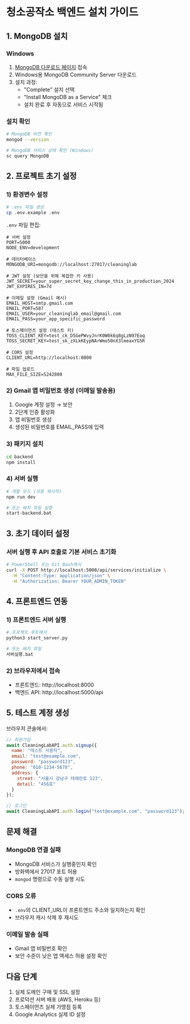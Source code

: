 # 청소공작소 백엔드 설치 가이드

## 1. MongoDB 설치

### Windows
1. [MongoDB 다운로드 페이지](https://www.mongodb.com/try/download/community) 접속
2. Windows용 MongoDB Community Server 다운로드
3. 설치 과정:
   - "Complete" 설치 선택
   - "Install MongoDB as a Service" 체크
   - 설치 완료 후 자동으로 서비스 시작됨

### 설치 확인
```bash
# MongoDB 버전 확인
mongod --version

# MongoDB 서비스 상태 확인 (Windows)
sc query MongoDB
```

## 2. 프로젝트 초기 설정

### 1) 환경변수 설정
```bash
# .env 파일 생성
cp .env.example .env
```

`.env` 파일 편집:
```env
# 서버 설정
PORT=5000
NODE_ENV=development

# 데이터베이스
MONGODB_URI=mongodb://localhost:27017/cleaninglab

# JWT 설정 (보안을 위해 복잡한 키 사용)
JWT_SECRET=your_super_secret_key_change_this_in_production_2024
JWT_EXPIRES_IN=7d

# 이메일 설정 (Gmail 예시)
EMAIL_HOST=smtp.gmail.com
EMAIL_PORT=587
EMAIL_USER=your_cleaninglab_email@gmail.com
EMAIL_PASS=your_app_specific_password

# 토스페이먼츠 설정 (테스트 키)
TOSS_CLIENT_KEY=test_ck_D5GePWvyJnrK0W0k6q8gLzN97Eoq
TOSS_SECRET_KEY=test_sk_zXLkKEypNArWmo50nX3lmeaxYG5R

# CORS 설정
CLIENT_URL=http://localhost:8000

# 파일 업로드
MAX_FILE_SIZE=5242880
```

### 2) Gmail 앱 비밀번호 생성 (이메일 발송용)
1. Google 계정 설정 → 보안
2. 2단계 인증 활성화
3. 앱 비밀번호 생성
4. 생성된 비밀번호를 EMAIL_PASS에 입력

### 3) 패키지 설치
```bash
cd backend
npm install
```

### 4) 서버 실행
```bash
# 개발 모드 (자동 재시작)
npm run dev

# 또는 배치 파일 실행
start-backend.bat
```

## 3. 초기 데이터 설정

### 서버 실행 후 API 호출로 기본 서비스 초기화
```bash
# PowerShell 또는 Git Bash에서
curl -X POST http://localhost:5000/api/services/initialize \
  -H "Content-Type: application/json" \
  -H "Authorization: Bearer YOUR_ADMIN_TOKEN"
```

## 4. 프론트엔드 연동

### 1) 프론트엔드 서버 실행
```bash
# 프로젝트 루트에서
python3 start_server.py

# 또는 배치 파일
서버실행.bat
```

### 2) 브라우저에서 접속
- 프론트엔드: http://localhost:8000
- 백엔드 API: http://localhost:5000/api

## 5. 테스트 계정 생성

브라우저 콘솔에서:
```javascript
// 회원가입
await CleaningLabAPI.auth.signup({
  name: "테스트 사용자",
  email: "test@example.com",
  password: "password123",
  phone: "010-1234-5678",
  address: {
    street: "서울시 강남구 테헤란로 123",
    detail: "456호"
  }
});

// 로그인
await CleaningLabAPI.auth.login("test@example.com", "password123");
```

## 문제 해결

### MongoDB 연결 실패
- MongoDB 서비스가 실행중인지 확인
- 방화벽에서 27017 포트 허용
- `mongod` 명령으로 수동 실행 시도

### CORS 오류
- `.env`의 CLIENT_URL이 프론트엔드 주소와 일치하는지 확인
- 브라우저 캐시 삭제 후 재시도

### 이메일 발송 실패
- Gmail 앱 비밀번호 확인
- 보안 수준이 낮은 앱 액세스 허용 설정 확인

## 다음 단계
1. 실제 도메인 구매 및 SSL 설정
2. 프로덕션 서버 배포 (AWS, Heroku 등)
3. 토스페이먼츠 실제 가맹점 등록
4. Google Analytics 실제 ID 설정